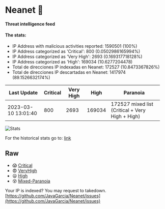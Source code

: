 # Neanet :hocho:
#### Threat intelligence feed
#### The stats:

- IP Address with malicious activities reported: 1590501 (100%)
- IP Address categorized as 'Critical':  800 (0.0502986165994%)
- IP Address categorized as 'Very High':  2693 (0.169317718128%)
- IP Address categorized as 'High':  169034 (10.6277204478)
- Total de direcciones IP indexadas en Neanet:  172527 (10.8473367826%)
- Total de direcciones IP descartadas en Neanet:  1417974 (89.1526632174%)

| Last Update | Critical | Very High | High | Paranoia |
| --- | --- | --- | --- | --- |
| 2023-03-10 13:01:40 | 800 | 2693 | 169034 | 172527 mixed list (Critical + Very High + High)|

![Stats](https://docs.google.com/spreadsheets/d/e/2PACX-1vSnaNMIXVabIpDJjufMlzH7poXnshF3mgd8Is1g9ytUEzVsP5my4Trn8f-xkoLLQ38xpL3HtmUexLo6/pubchart?oid=501124687&format=image)

For the historical stats go to: [link](/stats.csv)
## Raw
- :scream: [Critical](https://raw.githubusercontent.com/JavaGarcia/Neanet/master/blacklists/neanet_critical.txt)
- :fearful: [VeryHigh](https://raw.githubusercontent.com/JavaGarcia/Neanet/master/blacklists/neanet_veryHigh.txtt)
- :frowning: [High](https://raw.githubusercontent.com/JavaGarcia/Neanet/master/blacklists/neanet_high.txt)
- :dizzy_face: [Mixed-Paranoia](https://raw.githubusercontent.com/JavaGarcia/Neanet/master/blacklists/neanet_all.txt)


Your IP is indexed? You may request to takedown. [https://github.com/JavaGarcia/Neanet/issues](https://github.com/JavaGarcia/Neanet/issues)


































































































































































































































































































































































































































































































































































































































































































































































































































































































































































































































































































































































































































































































































































































































































































































































































































































































































































































































































































































































































































































































































































































































































































































































































































































































































































































































































































































































































































































































































































































































































































































































































































































































































































































































































































































































































































































































































































































































































































































































































































































































































































































































































































































































































































































































































































































































































































































































































































































































































































































































































































































































































































































































































































































































































































































































































































































































































































































































































































































































































































































































































































































































































































































































































































































































































































































































































































































































































































































































































































































































































































































































































































































































































































































































































































































































































































































































































































































































































































































































































































































































































































































































































































































































































































































































































































































































































































































































































































































































































































































































































































































































































































































































































































































































































































































































































































































































































































































































































































































































